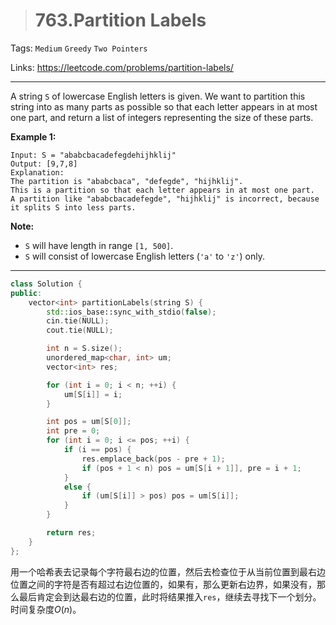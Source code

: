 > # 763.Partition Labels

Tags: `Medium` `Greedy` `Two Pointers`

Links: https://leetcode.com/problems/partition-labels/

------

A string `S` of lowercase English letters is given. We want to partition this string into as many parts as possible so that each letter appears in at most one part, and return a list of integers representing the size of these parts.

**Example 1:**

```
Input: S = "ababcbacadefegdehijhklij"
Output: [9,7,8]
Explanation:
The partition is "ababcbaca", "defegde", "hijhklij".
This is a partition so that each letter appears in at most one part.
A partition like "ababcbacadefegde", "hijhklij" is incorrect, because it splits S into less parts.
```

**Note:**

- `S` will have length in range `[1, 500]`.
- `S` will consist of lowercase English letters (`'a'` to `'z'`) only.

-------

```c++
class Solution {
public:
    vector<int> partitionLabels(string S) {
        std::ios_base::sync_with_stdio(false);
        cin.tie(NULL);
        cout.tie(NULL);

        int n = S.size();
        unordered_map<char, int> um;
        vector<int> res;

        for (int i = 0; i < n; ++i) {
            um[S[i]] = i;
        }

        int pos = um[S[0]];
        int pre = 0;
        for (int i = 0; i <= pos; ++i) {
            if (i == pos) {
                res.emplace_back(pos - pre + 1);
                if (pos + 1 < n) pos = um[S[i + 1]], pre = i + 1;
            }
            else {
                if (um[S[i]] > pos) pos = um[S[i]];
            }
        }

        return res;
    }
};
```

用一个哈希表去记录每个字符最右边的位置，然后去检查位于从当前位置到最右边位置之间的字符是否有超过右边位置的，如果有，那么更新右边界，如果没有，那么最后肯定会到达最右边的位置，此时将结果推入`res`，继续去寻找下一个划分。时间复杂度$O(n)$。